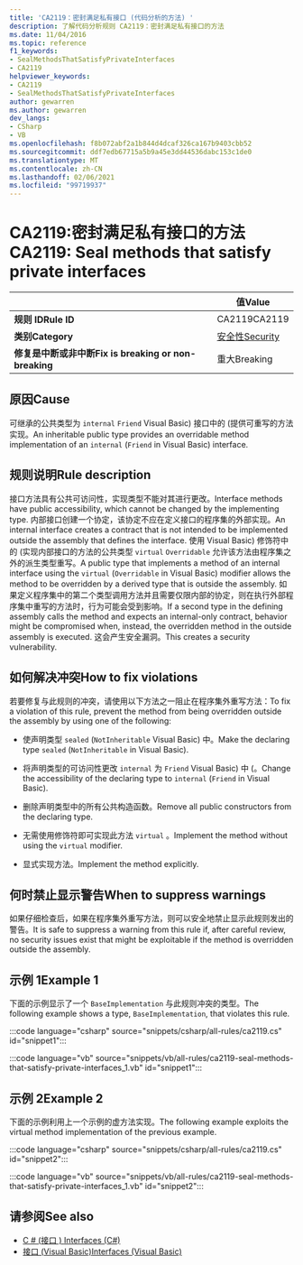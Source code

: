 ```yaml
---
title: 'CA2119：密封满足私有接口 (代码分析的方法) '
description: 了解代码分析规则 CA2119：密封满足私有接口的方法
ms.date: 11/04/2016
ms.topic: reference
f1_keywords:
- SealMethodsThatSatisfyPrivateInterfaces
- CA2119
helpviewer_keywords:
- CA2119
- SealMethodsThatSatisfyPrivateInterfaces
author: gewarren
ms.author: gewarren
dev_langs:
- CSharp
- VB
ms.openlocfilehash: f8b072abf2a1b844d4dcaf326ca167b9403cbb52
ms.sourcegitcommit: ddf7edb67715a5b9a45e3dd44536dabc153c1de0
ms.translationtype: MT
ms.contentlocale: zh-CN
ms.lasthandoff: 02/06/2021
ms.locfileid: "99719937"
---
```

# <a name="ca2119-seal-methods-that-satisfy-private-interfaces"></a><span data-ttu-id="183b9-103">CA2119:密封满足私有接口的方法</span><span class="sxs-lookup"><span data-stu-id="183b9-103">CA2119: Seal methods that satisfy private interfaces</span></span>

| | <span data-ttu-id="183b9-104">值</span><span class="sxs-lookup"><span data-stu-id="183b9-104">Value</span></span> |
|-|-|
| <span data-ttu-id="183b9-105">**规则 ID**</span><span class="sxs-lookup"><span data-stu-id="183b9-105">**Rule ID**</span></span> |<span data-ttu-id="183b9-106">CA2119</span><span class="sxs-lookup"><span data-stu-id="183b9-106">CA2119</span></span>|
| <span data-ttu-id="183b9-107">**类别**</span><span class="sxs-lookup"><span data-stu-id="183b9-107">**Category**</span></span> |[<span data-ttu-id="183b9-108">安全性</span><span class="sxs-lookup"><span data-stu-id="183b9-108">Security</span></span>](security-warnings.md)|
| <span data-ttu-id="183b9-109">**修复是中断或非中断**</span><span class="sxs-lookup"><span data-stu-id="183b9-109">**Fix is breaking or non-breaking**</span></span> |<span data-ttu-id="183b9-110">重大</span><span class="sxs-lookup"><span data-stu-id="183b9-110">Breaking</span></span>|

## <a name="cause"></a><span data-ttu-id="183b9-111">原因</span><span class="sxs-lookup"><span data-stu-id="183b9-111">Cause</span></span>

<span data-ttu-id="183b9-112">可继承的公共类型为 `internal` `Friend` Visual Basic) 接口中的 (提供可重写的方法实现。</span><span class="sxs-lookup"><span data-stu-id="183b9-112">An inheritable public type provides an overridable method implementation of an `internal` (`Friend` in Visual Basic) interface.</span></span>

## <a name="rule-description"></a><span data-ttu-id="183b9-113">规则说明</span><span class="sxs-lookup"><span data-stu-id="183b9-113">Rule description</span></span>

<span data-ttu-id="183b9-114">接口方法具有公共可访问性，实现类型不能对其进行更改。</span><span class="sxs-lookup"><span data-stu-id="183b9-114">Interface methods have public accessibility, which cannot be changed by the implementing type.</span></span> <span data-ttu-id="183b9-115">内部接口创建一个协定，该协定不应在定义接口的程序集的外部实现。</span><span class="sxs-lookup"><span data-stu-id="183b9-115">An internal interface creates a contract that is not intended to be implemented outside the assembly that defines the interface.</span></span> <span data-ttu-id="183b9-116">使用 Visual Basic) 修饰符中的 (实现内部接口的方法的公共类型 `virtual` `Overridable` 允许该方法由程序集之外的派生类型重写。</span><span class="sxs-lookup"><span data-stu-id="183b9-116">A public type that implements a method of an internal interface using the `virtual` (`Overridable` in Visual Basic) modifier allows the method to be overridden by a derived type that is outside the assembly.</span></span> <span data-ttu-id="183b9-117">如果定义程序集中的第二个类型调用方法并且需要仅限内部的协定，则在执行外部程序集中重写的方法时，行为可能会受到影响。</span><span class="sxs-lookup"><span data-stu-id="183b9-117">If a second type in the defining assembly calls the method and expects an internal-only contract, behavior might be compromised when, instead, the overridden method in the outside assembly is executed.</span></span> <span data-ttu-id="183b9-118">这会产生安全漏洞。</span><span class="sxs-lookup"><span data-stu-id="183b9-118">This creates a security vulnerability.</span></span>

## <a name="how-to-fix-violations"></a><span data-ttu-id="183b9-119">如何解决冲突</span><span class="sxs-lookup"><span data-stu-id="183b9-119">How to fix violations</span></span>

<span data-ttu-id="183b9-120">若要修复与此规则的冲突，请使用以下方法之一阻止在程序集外重写方法：</span><span class="sxs-lookup"><span data-stu-id="183b9-120">To fix a violation of this rule, prevent the method from being overridden outside the assembly by using one of the following:</span></span>

- <span data-ttu-id="183b9-121">使声明类型 `sealed` (`NotInheritable` Visual Basic) 中。</span><span class="sxs-lookup"><span data-stu-id="183b9-121">Make the declaring type `sealed` (`NotInheritable` in Visual Basic).</span></span>

- <span data-ttu-id="183b9-122">将声明类型的可访问性更改 `internal` 为 `Friend` Visual Basic) 中 (。</span><span class="sxs-lookup"><span data-stu-id="183b9-122">Change the accessibility of the declaring type to `internal` (`Friend` in Visual Basic).</span></span>

- <span data-ttu-id="183b9-123">删除声明类型中的所有公共构造函数。</span><span class="sxs-lookup"><span data-stu-id="183b9-123">Remove all public constructors from the declaring type.</span></span>

- <span data-ttu-id="183b9-124">无需使用修饰符即可实现此方法 `virtual` 。</span><span class="sxs-lookup"><span data-stu-id="183b9-124">Implement the method without using the `virtual` modifier.</span></span>

- <span data-ttu-id="183b9-125">显式实现方法。</span><span class="sxs-lookup"><span data-stu-id="183b9-125">Implement the method explicitly.</span></span>

## <a name="when-to-suppress-warnings"></a><span data-ttu-id="183b9-126">何时禁止显示警告</span><span class="sxs-lookup"><span data-stu-id="183b9-126">When to suppress warnings</span></span>

<span data-ttu-id="183b9-127">如果仔细检查后，如果在程序集外重写方法，则可以安全地禁止显示此规则发出的警告。</span><span class="sxs-lookup"><span data-stu-id="183b9-127">It is safe to suppress a warning from this rule if, after careful review, no security issues exist that might be exploitable if the method is overridden outside the assembly.</span></span>

## <a name="example-1"></a><span data-ttu-id="183b9-128">示例 1</span><span class="sxs-lookup"><span data-stu-id="183b9-128">Example 1</span></span>

<span data-ttu-id="183b9-129">下面的示例显示了一个 `BaseImplementation` 与此规则冲突的类型。</span><span class="sxs-lookup"><span data-stu-id="183b9-129">The following example shows a type, `BaseImplementation`, that violates this rule.</span></span>

:::code language="csharp" source="snippets/csharp/all-rules/ca2119.cs" id="snippet1":::

:::code language="vb" source="snippets/vb/all-rules/ca2119-seal-methods-that-satisfy-private-interfaces_1.vb" id="snippet1":::

## <a name="example-2"></a><span data-ttu-id="183b9-130">示例 2</span><span class="sxs-lookup"><span data-stu-id="183b9-130">Example 2</span></span>

<span data-ttu-id="183b9-131">下面的示例利用上一个示例的虚方法实现。</span><span class="sxs-lookup"><span data-stu-id="183b9-131">The following example exploits the virtual method implementation of the previous example.</span></span>

:::code language="csharp" source="snippets/csharp/all-rules/ca2119.cs" id="snippet2":::

:::code language="vb" source="snippets/vb/all-rules/ca2119-seal-methods-that-satisfy-private-interfaces_1.vb" id="snippet2":::

## <a name="see-also"></a><span data-ttu-id="183b9-132">请参阅</span><span class="sxs-lookup"><span data-stu-id="183b9-132">See also</span></span>

- [<span data-ttu-id="183b9-133">C # (接口 ) </span><span class="sxs-lookup"><span data-stu-id="183b9-133">Interfaces (C#)</span></span>](../../../csharp/programming-guide/interfaces/index.md)
- [<span data-ttu-id="183b9-134">接口 (Visual Basic)</span><span class="sxs-lookup"><span data-stu-id="183b9-134">Interfaces (Visual Basic)</span></span>](../../../visual-basic/programming-guide/language-features/interfaces/index.md)
